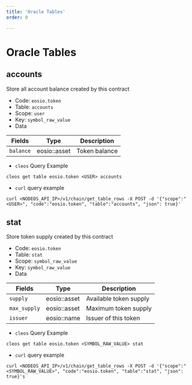 ```yaml
---
title: 'Oracle Tables'
order: 0

---
```


# Oracle Tables

## accounts

Store all account balance created by this contract

-   Code: `eosio.token`
-   Table: `accounts`
-   Scope: `user`
-   Key: `symbol_raw_value`
-   Data

| Fields    | Type         | Description   |
| --------- | ------------ | ------------- |
| `balance` | eosio::asset | Token balance |

-   `cleos` Query Example

```shell script
cleos get table eosio.token <USER> accounts
```

-   `curl` query example

```shell script
curl <NODEOS_API_IP>/v1/chain/get_table_rows -X POST -d '{"scope":"<USER>", "code":"eosio.token", "table":"accounts", "json": true}'
```

## stat

Store token supply created by this contract

-   Code: `eosio.token`
-   Table: `stat`
-   Scope: `symbol_raw_value`
-   Key: `symbol_raw_value`
-   Data

| Fields       | Type         | Description            |
| ------------ | ------------ | ---------------------- |
| `supply`     | eosio::asset | Available token supply |
| `max_supply` | eosio::asset | Maximum token supply   |
| `issuer`     | eosio::name  | Issuer of this token   |

-   `cleos` Query Example

```shell script
cleos get table eosio.token <SYMBOL_RAW_VALUE> stat
```

-   `curl` query example

```shell script
curl <NODEOS_API_IP>/v1/chain/get_table_rows -X POST -d '{"scope":"<SYMBOL_RAW_VALUE>", "code":"eosio.token", "table":"stat", "json": true}'s
```
